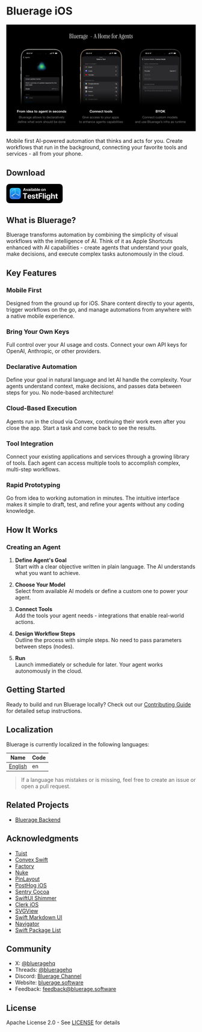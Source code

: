 # Bluerage iOS

<p align="center">
  <img src="docs/images/сover.png" alt="Bluerage - A Home for Agents"/>
</p>

Mobile first AI-powered automation that thinks and acts for you. Create
workflows that run in the background, connecting your favorite tools and
services - all from your phone.

## Download

<a href="https://testflight.apple.com/join/A733K2pz">
  <img src="docs/images/testflight.png" alt="Download on TestFlight" width="150" />
</a>

## What is Bluerage?

Bluerage transforms automation by combining the simplicity of visual workflows
with the intelligence of AI. Think of it as Apple Shortcuts enhanced with AI
capabilities - create agents that understand your goals, make decisions, and
execute complex tasks autonomously in the cloud.

## Key Features

### Mobile First

Designed from the ground up for iOS. Share content directly to your agents,
trigger workflows on the go, and manage automations from anywhere with a native
mobile experience.

### Bring Your Own Keys

Full control over your AI usage and costs. Connect your own API keys for OpenAI,
Anthropic, or other providers.

### Declarative Automation

Define your goal in natural language and let AI handle the complexity. Your
agents understand context, make decisions, and passes data between steps for
you. No node-based architecture!

### Cloud-Based Execution

Agents run in the cloud via Convex, continuing their work even after you close
the app. Start a task and come back to see the results.

### Tool Integration

Connect your existing applications and services through a growing library of
tools. Each agent can access multiple tools to accomplish complex, multi-step
workflows.

### Rapid Prototyping

Go from idea to working automation in minutes. The intuitive interface makes it
simple to draft, test, and refine your agents without any coding knowledge.

## How It Works

### Creating an Agent

1. **Define Agent's Goal**\
   Start with a clear objective written in plain language. The AI understands
   what you want to achieve.

2. **Choose Your Model**\
   Select from available AI models or define a custom one to power your agent.

3. **Connect Tools**\
   Add the tools your agent needs - integrations that enable real-world actions.

4. **Design Workflow Steps**\
   Outline the process with simple steps. No need to pass parameters between
   steps (nodes).

5. **Run**\
   Launch immediately or schedule for later. Your agent works autonomously in
   the cloud.

## Getting Started

Ready to build and run Bluerage locally? Check out our
[Contributing Guide](docs/CONTRIBUTING.md) for detailed setup instructions.

## Localization

Bluerage is currently localized in the following languages:

| Name                                    | Code |
| --------------------------------------- | ---- |
| [English](Bluerage/Resources/en.lproj/) | en   |

> If a language has mistakes or is missing, feel free to create an issue or open
> a pull request.

## Related Projects

- [Bluerage Backend](https://github.com/blueragesoftware/backend)

## Acknowledgments

- [Tuist](https://github.com/tuist/tuist)
- [Convex Swift](https://github.com/blueragesoftware/convex-swift)
- [Factory](https://github.com/hmlongco/Factory)
- [Nuke](https://github.com/kean/Nuke)
- [PinLayout](https://github.com/layoutBox/PinLayout)
- [PostHog iOS](https://github.com/PostHog/posthog-ios)
- [Sentry Cocoa](https://github.com/getsentry/sentry-cocoa)
- [SwiftUI Shimmer](https://github.com/markiv/SwiftUI-Shimmer)
- [Clerk iOS](https://github.com/blueragesoftware/clerk-ios)
- [SVGView](https://github.com/exyte/SVGView)
- [Swift Markdown UI](https://github.com/gonzalezreal/swift-markdown-ui)
- [Navigator](https://github.com/hmlongco/Navigator)
- [Swift Package List](https://github.com/FelixHerrmann/swift-package-list)

## Community

- X: [@blueragehq](https://x.com/blueragehq)
- Threads: [@blueragehq](https://threads.com/blueragehq)
- Discord: [Bluerage Channel](https://discord.gg/sCutZ3zd)
- Website: [bluerage.software](https://bluerage.software)
- Feedback: [feedback@bluerage.software](mailto:feedback@bluerage.software)

## License

Apache License 2.0 - See [LICENSE](LICENSE) for details

